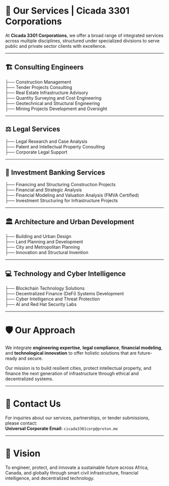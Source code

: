 # 🚀 Our Services | Cicada 3301 Corporations

At **Cicada 3301 Corporations**, we offer a broad range of integrated services across multiple disciplines, structured under specialized divisions to serve public and private sector clients with excellence.

---

## 🏗️ Consulting Engineers

├── Construction Management  
├── Tender Projects Consulting  
├── Real Estate Infrastructure Advisory  
├── Quantity Surveying and Cost Engineering  
├── Geotechnical and Structural Engineering  
├── Mining Projects Development and Oversight  

---

## ⚖️ Legal Services

├── Legal Research and Case Analysis  
├── Patent and Intellectual Property Consulting  
├── Corporate Legal Support  

---

## 💼 Investment Banking Services

├── Financing and Structuring Construction Projects  
├── Financial and Strategic Analysis  
├── Financial Modeling and Valuation Analysis (FMVA Certified)  
├── Investment Structuring for Infrastructure Projects  

---

## 🏛️ Architecture and Urban Development

├── Building and Urban Design  
├── Land Planning and Development  
├── City and Metropolitan Planning  
├── Innovation and Structural Invention  

---

## 💻 Technology and Cyber Intelligence

├── Blockchain Technology Solutions  
├── Decentralized Finance (DeFi) Systems Development  
├── Cyber Intelligence and Threat Protection  
├── AI and Red Hat Security Labs  

---

# 🛡️ Our Approach
We integrate **engineering expertise**, **legal compliance**, **financial modeling**, and **technological innovation** to offer holistic solutions that are future-ready and secure.  

Our mission is to build resilient cities, protect intellectual property, and finance the next generation of infrastructure through ethical and decentralized systems.

---

# 📩 Contact Us

For inquiries about our services, partnerships, or tender submissions, please contact:  
**Universal Corporate Email:** `cicada3301corp@proton.me`

---

# 🧐 Vision

To engineer, protect, and innovate a sustainable future across Africa, Canada, and globally through smart civil infrastructure, financial intelligence, and decentralized technology.


